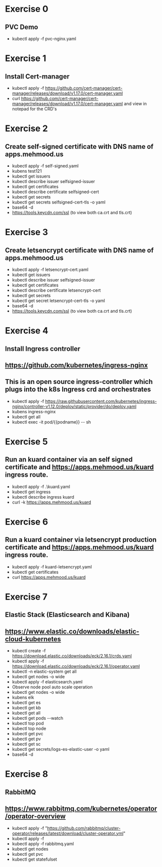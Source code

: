 # Exercise 0
## PVC Demo
- kubectl apply -f pvc-nginx.yaml

# Exercise 1
## Install Cert-manager
- kubectl apply -f https://github.com/cert-manager/cert-manager/releases/download/v1.17.0/cert-manager.yaml
- curl https://github.com/cert-manager/cert-manager/releases/download/v1.17.0/cert-manager.yaml and view in notepad for the CRD's

# Exercise 2 
## Create self-signed certificate with DNS name of apps.mehmood.us
- kubectl apply -f self-signed.yaml
- kubens test121
- kubectl get issuers
- kubectl describe issuer selfsigned-issuer
- kubectl get certificates
- kubectl describe certificate selfsigned-cert
- kubectl get secrets
- kubectl get secrets selfsigned-cert-tls -o yaml
- base64 -d
- https://tools.keycdn.com/ssl (to view both ca.crt and tls.crt)

# Exercise 3
## Create letsencrypt certificate with DNS name of apps.mehmood.us
- kubectl apply -f letsencrypt-cert.yaml
- kubectl get issuers
- kubectl describe issuer selfsigned-issuer
- kubectl get certificates
- kubectl describe certificate letsencrypt-cert
- kubectl get secrets
- kubectl get secret letsencrypt-cert-tls -o yaml
- base64 -d
- https://tools.keycdn.com/ssl (to view both ca.crt and tls.crt)

# Exercise 4
## Install Ingress controller
## https://github.com/kubernetes/ingress-nginx
## This is an open source ingress-controller which plugs into the k8s Ingress crd and orchestrates 
- kubectl apply -f https://raw.githubusercontent.com/kubernetes/ingress-nginx/controller-v1.12.0/deploy/static/provider/do/deploy.yaml
- kubens ingress-nginx
- kubectl get all
- kubectl exec -it pod/{{podname}} -- sh

# Exercise 5
## Run an kuard container via an self signed certificate and https://apps.mehmood.us/kuard ingress route.
- kubectl apply -f .\kuard.yaml
- kubectl get ingress
- kubectl describe ingress kuard
- curl -k https://apps.mehmood.us/kuard

# Exercise 6
## Run a kuard container via letsencrypt production certificate and https://apps.mehmood.us/kuard ingress route.
- kubectl apply -f kuard-letsencrypt.yaml
- kubectl get certificates
- curl https://apps.mehmood.us/kuard

# Exercise 7
## Elastic Stack (Elasticsearch and Kibana)
## https://www.elastic.co/downloads/elastic-cloud-kubernetes
- kubectl create -f https://download.elastic.co/downloads/eck/2.16.1/crds.yaml
- kubectl apply -f https://download.elastic.co/downloads/eck/2.16.1/operator.yaml
- kubectl -n elastic-system get all
- kubectl get nodes -o wide
- kubectl apply -f elasticsearch.yaml
- Observe node pool auto scale operation
- kubectl get nodes -o wide
- kubens elk
- kubectl get es
- kubectl get kb
- kubectl get all
- kubectl get pods --watch
- kubectl top pod
- kubectl top node
- kubectl get pvc
- kubectl get pv
- kubectl get sc
- kubectl get secrets/logs-es-elastic-user -o yaml
- base64 -d 

# Exercise 8
## RabbitMQ
## https://www.rabbitmq.com/kubernetes/operator/operator-overview
- kubectl apply -f "https://github.com/rabbitmq/cluster-operator/releases/latest/download/cluster-operator.yml"
- kubectl apply -f 
- kubectl apply -f rabbitmq.yaml
- kubectl get nodes
- kubectl get pvc
- kubectl get statefulset
